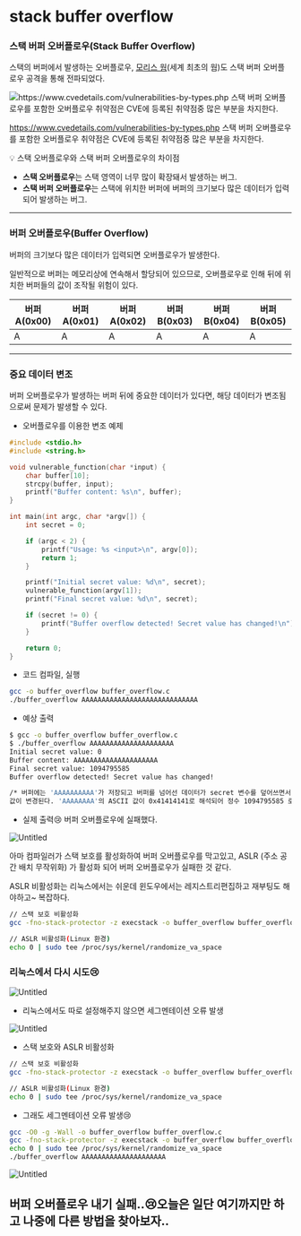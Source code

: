 # stack buffer overflow

### 스택 버퍼 오버플로우(Stack Buffer Overflow)

스택의 버퍼에서 발생하는 오버플로우, [모리스 웜](https://ko.wikipedia.org/wiki/%EB%AA%A8%EB%A6%AC%EC%8A%A4_%EC%9B%9C)(세계 최초의 웜)도 스택 버퍼 오버플로우 공격을 통해 전파되었다.

![https://www.cvedetails.com/vulnerabilities-by-types.php
스택 버퍼 오버플로우를 포함한 오버플로우 취약점은 CVE에 등록된 취약점중 많은 부분을 차지한다.](https://frost-nerine-bfa.notion.site/image/https%3A%2F%2Fprod-files-secure.s3.us-west-2.amazonaws.com%2Fea8dd16e-ce24-4633-b1ef-2f39a7414cd8%2Fe638a65f-2fa0-40d3-80cc-6c3add7938a0%2FVulnerabilities_by_type.png?table=block&id=2abd3d30-e6c4-4d61-b9ce-a7c1d4c6da96&spaceId=ea8dd16e-ce24-4633-b1ef-2f39a7414cd8&width=2000&userId=&cache=v2)

https://www.cvedetails.com/vulnerabilities-by-types.php
스택 버퍼 오버플로우를 포함한 오버플로우 취약점은 CVE에 등록된 취약점중 많은 부분을 차지한다.

<aside>
💡 스택 오버플로우와 스택 버퍼 오버플로우의 차이점

</aside>

- **스택 오버플로우**는 스택 영역이 너무 많이 확장돼서 발생하는 버그.
- **스택 버퍼 오버플로우**는 스택에 위치한 버퍼에 버퍼의 크기보다 많은 데이터가 입력되어 발생하는 버그.

---

### 버퍼 오버플로우(Buffer Overflow)

버퍼의 크기보다 많은 데이터가 입력되면 오버플로우가 발생한다.

일반적으로 버퍼는 메모리상에 연속해서 할당되어 있으므로, 오버플로우로 인해 뒤에 위치한 버퍼들의 값이 조작될 위험이 있다.

| 버퍼 A(0x00) | 버퍼 A(0x01) | 버퍼 A(0x02) | 버퍼 B(0x03) | 버퍼 B(0x04) | 버퍼 B(0x05) |
| --- | --- | --- | --- | --- | --- |
| A | A | A | A | A | A |

---

### 중요 데이터 변조

버퍼 오버플로우가 발생하는 버퍼 뒤에 중요한 데이터가 있다면, 해당 데이터가 변조됨으로써 문제가 발생할 수 있다.

- 오버플로우를 이용한 변조 예제

```c
#include <stdio.h>
#include <string.h>

void vulnerable_function(char *input) {
    char buffer[10];
    strcpy(buffer, input);
    printf("Buffer content: %s\n", buffer);
}

int main(int argc, char *argv[]) {
    int secret = 0;

    if (argc < 2) {
        printf("Usage: %s <input>\n", argv[0]);
        return 1;
    }

    printf("Initial secret value: %d\n", secret);
    vulnerable_function(argv[1]);
    printf("Final secret value: %d\n", secret);

    if (secret != 0) {
        printf("Buffer overflow detected! Secret value has changed!\n");
    }

    return 0;
}

```

- 코드 컴파일, 실행

```bash
gcc -o buffer_overflow buffer_overflow.c
./buffer_overflow AAAAAAAAAAAAAAAAAAAAAAAAAAAAA
```

- 예상 출력

```bash
$ gcc -o buffer_overflow buffer_overflow.c
$ ./buffer_overflow AAAAAAAAAAAAAAAAAAAAA
Initial secret value: 0
Buffer content: AAAAAAAAAAAAAAAAAAAAA
Final secret value: 1094795585
Buffer overflow detected! Secret value has changed!

/* 버퍼에는 'AAAAAAAAAA'가 저장되고 버퍼를 넘어선 데이터가 secret 변수를 덮어쓰면서
값이 변경된다. 'AAAAAAAA'의 ASCII 값이 0x41414141로 해석되어 정수 1094795585 로 출력될 것이다.
```

- 실제 출력😢 버퍼 오버플로우에 실패했다.

![Untitled](https://frost-nerine-bfa.notion.site/image/https%3A%2F%2Fprod-files-secure.s3.us-west-2.amazonaws.com%2Fea8dd16e-ce24-4633-b1ef-2f39a7414cd8%2F5e1edf2b-f663-4622-aa41-36323168cd85%2FUntitled.png?table=block&id=a8108300-52b2-4d86-a63f-143c9cb36db4&spaceId=ea8dd16e-ce24-4633-b1ef-2f39a7414cd8&width=1420&userId=&cache=v2)

아마 컴파일러가 스택 보호를 활성화하여 버퍼 오버플로우를 막고있고, ASLR (주소 공간 배치 무작위화) 가 활성화 되어 버퍼 오버플로우가 실패한 것 같다.

ASLR 비활성화는 리눅스에서는 쉬운데 윈도우에서는 레지스트리편집하고 재부팅도 해야하고~ 복잡하다.

```bash
// 스택 보호 비활성화
gcc -fno-stack-protector -z execstack -o buffer_overflow buffer_overflow.c

// ASLR 비활성화(Linux 환경)
echo 0 | sudo tee /proc/sys/kernel/randomize_va_space
```

### 리눅스에서 다시 시도😢

![Untitled](https://frost-nerine-bfa.notion.site/image/https%3A%2F%2Fprod-files-secure.s3.us-west-2.amazonaws.com%2Fea8dd16e-ce24-4633-b1ef-2f39a7414cd8%2F53416792-ca69-42e3-996a-2bf7b7327fc6%2FUntitled.png?table=block&id=c5df3686-3d9d-49e1-8f26-c58da1e606d8&spaceId=ea8dd16e-ce24-4633-b1ef-2f39a7414cd8&width=1420&userId=&cache=v2)

- 리눅스에서도 따로 설정해주지 않으면 세그멘테이션 오류 발생

![Untitled](https://frost-nerine-bfa.notion.site/image/https%3A%2F%2Fprod-files-secure.s3.us-west-2.amazonaws.com%2Fea8dd16e-ce24-4633-b1ef-2f39a7414cd8%2F9a9e6926-10d2-40a3-80b4-9fd383681bce%2FUntitled.png?table=block&id=84ce7402-769a-4901-a6a6-05f92cae1f57&spaceId=ea8dd16e-ce24-4633-b1ef-2f39a7414cd8&width=1420&userId=&cache=v2)

- 스택 보호와 ASLR 비활성화

```bash
// 스택 보호 비활성화
gcc -fno-stack-protector -z execstack -o buffer_overflow buffer_overflow.c

// ASLR 비활성화(Linux 환경)
echo 0 | sudo tee /proc/sys/kernel/randomize_va_space
```

- 그래도 세그멘테이션 오류 발생😢

```bash
gcc -O0 -g -Wall -o buffer_overflow buffer_overflow.c
gcc -fno-stack-protector -z execstack -o buffer_overflow buffer_overflow.c
echo 0 | sudo tee /proc/sys/kernel/randomize_va_space
./buffer_overflow AAAAAAAAAAAAAAAAAAAAA
```

![Untitled](https://frost-nerine-bfa.notion.site/image/https%3A%2F%2Fprod-files-secure.s3.us-west-2.amazonaws.com%2Fea8dd16e-ce24-4633-b1ef-2f39a7414cd8%2F1b82b2e7-282d-4c6c-a727-be1148cce2ea%2FUntitled.png?table=block&id=17794d99-c319-4c53-8642-134e76b28368&spaceId=ea8dd16e-ce24-4633-b1ef-2f39a7414cd8&width=2000&userId=&cache=v2)

## 버퍼 오버플로우 내기 실패..😢오늘은 일단 여기까지만 하고 나중에 다른 방법을 찾아보자..
